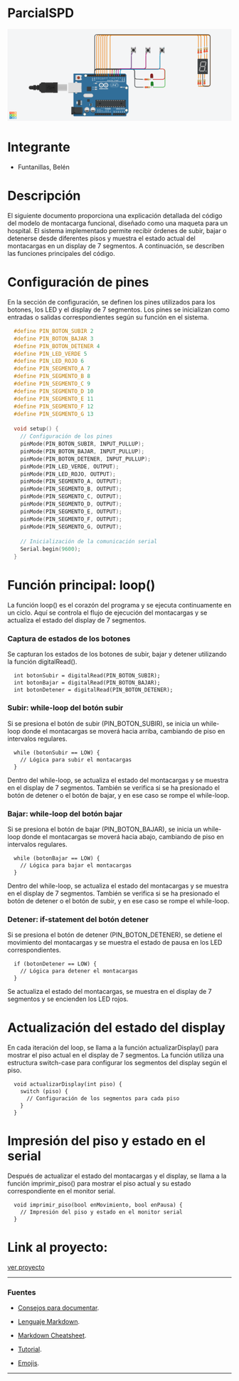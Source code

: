 # ParcialSPD
![Tinkercad](ParcialSPD/IMG/parcial_proyecto.png)

# Integrante
- Funtanillas, Belén 

# Descripción
El siguiente documento proporciona una explicación detallada del código del modelo de montacarga funcional, diseñado como una maqueta 
para un hospital. El sistema implementado permite recibir órdenes de subir, bajar o detenerse desde diferentes pisos y muestra el estado 
actual del montacargas en un display de 7 segmentos. A continuación, se describen las funciones principales del código.

# Configuración de pines
En la sección de configuración, se definen los pines utilizados para los botones, los LED y el display de 7 segmentos. Los pines se 
inicializan como entradas o salidas correspondientes según su función en el sistema. 

~~~ C++ (lenguaje en el que esta escrito)
  #define PIN_BOTON_SUBIR 2
  #define PIN_BOTON_BAJAR 3
  #define PIN_BOTON_DETENER 4
  #define PIN_LED_VERDE 5
  #define PIN_LED_ROJO 6
  #define PIN_SEGMENTO_A 7
  #define PIN_SEGMENTO_B 8
  #define PIN_SEGMENTO_C 9
  #define PIN_SEGMENTO_D 10
  #define PIN_SEGMENTO_E 11
  #define PIN_SEGMENTO_F 12
  #define PIN_SEGMENTO_G 13

  void setup() {
    // Configuración de los pines
    pinMode(PIN_BOTON_SUBIR, INPUT_PULLUP);
    pinMode(PIN_BOTON_BAJAR, INPUT_PULLUP);
    pinMode(PIN_BOTON_DETENER, INPUT_PULLUP);
    pinMode(PIN_LED_VERDE, OUTPUT);
    pinMode(PIN_LED_ROJO, OUTPUT);
    pinMode(PIN_SEGMENTO_A, OUTPUT);
    pinMode(PIN_SEGMENTO_B, OUTPUT);
    pinMode(PIN_SEGMENTO_C, OUTPUT);
    pinMode(PIN_SEGMENTO_D, OUTPUT);
    pinMode(PIN_SEGMENTO_E, OUTPUT);
    pinMode(PIN_SEGMENTO_F, OUTPUT);
    pinMode(PIN_SEGMENTO_G, OUTPUT);

    // Inicialización de la comunicación serial
    Serial.begin(9600);
  }
~~~
  
# Función principal: loop()
La función loop() es el corazón del programa y se ejecuta continuamente en un ciclo. Aquí se controla el flujo de ejecución del 
montacargas y se actualiza el estado del display de 7 segmentos.

### Captura de estados de los botones
Se capturan los estados de los botones de subir, bajar y detener utilizando la función digitalRead().
~~~
  int botonSubir = digitalRead(PIN_BOTON_SUBIR);
  int botonBajar = digitalRead(PIN_BOTON_BAJAR);
  int botonDetener = digitalRead(PIN_BOTON_DETENER);
~~~
### Subir: while-loop del botón subir
Si se presiona el botón de subir (PIN_BOTON_SUBIR), se inicia un while-loop donde el montacargas se moverá hacia arriba, cambiando de 
piso en intervalos regulares.
~~~
  while (botonSubir == LOW) {
    // Lógica para subir el montacargas
  }
~~~
Dentro del while-loop, se actualiza el estado del montacargas y se muestra en el display de 7 segmentos. También se verifica si se ha presionado el botón de detener o el botón de bajar, y en ese caso se rompe el while-loop.

### Bajar: while-loop del botón bajar
Si se presiona el botón de bajar (PIN_BOTON_BAJAR), se inicia un while-loop donde el montacargas se moverá hacia abajo, 
cambiando de piso en intervalos regulares.
~~~
  while (botonBajar == LOW) {
    // Lógica para bajar el montacargas
  }
~~~
Dentro del while-loop, se actualiza el estado del montacargas y se muestra en el display de 7 segmentos. También se verifica si se ha presionado el botón de detener o el botón de subir, y en ese caso se rompe el while-loop.

### Detener: if-statement del botón detener
Si se presiona el botón de detener (PIN_BOTON_DETENER), se detiene el movimiento del montacargas y se muestra el estado de pausa 
en los LED correspondientes.
~~~
  if (botonDetener == LOW) {
    // Lógica para detener el montacargas
  }
~~~
Se actualiza el estado del montacargas, se muestra en el display de 7 segmentos y se encienden los LED rojos.

# Actualización del estado del display
En cada iteración del loop, se llama a la función actualizarDisplay() para mostrar el piso actual en el display de 7 segmentos. 
La función utiliza una estructura switch-case para configurar los segmentos del display según el piso.
~~~
  void actualizarDisplay(int piso) {
    switch (piso) {
      // Configuración de los segmentos para cada piso
    }
  }
~~~

# Impresión del piso y estado en el serial
Después de actualizar el estado del montacargas y el display, se llama a la función imprimir_piso() para mostrar el piso actual y 
su estado correspondiente en el monitor serial.
~~~
  void imprimir_piso(bool enMovimiento, bool enPausa) {
    // Impresión del piso y estado en el monitor serial
  }
~~~

# Link al proyecto: 
[ver proyecto](https://www.tinkercad.com/things/71gDg4oBkss-parcial-funtanillas-belen-1b/editel?sharecode=qf42aR7Akxg03_xnzuE5z2pKO5Kkm_CI5MsH8f-Go-c)

---
### Fuentes
- [Consejos para documentar](https://www.sohamkamani.com/how-to-write-good-documentation/#architecture-documentation).

- [Lenguaje Markdown](https://markdown.es/sintaxis-markdown/#linkauto).

- [Markdown Cheatsheet](https://github.com/adam-p/markdown-here/wiki/Markdown-Cheatsheet).

- [Tutorial](https://www.youtube.com/watch?v=oxaH9CFpeEE).

- [Emojis](https://gist.github.com/rxaviers/7360908).

---











  
  

